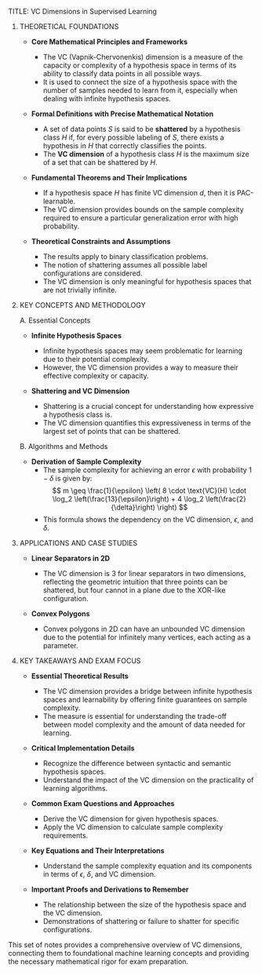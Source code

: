 
TITLE: VC Dimensions in Supervised Learning

1. THEORETICAL FOUNDATIONS

   - **Core Mathematical Principles and Frameworks**
     - The VC (Vapnik-Chervonenkis) dimension is a measure of the capacity or complexity of a hypothesis space in terms of its ability to classify data points in all possible ways.
     - It is used to connect the size of a hypothesis space with the number of samples needed to learn from it, especially when dealing with infinite hypothesis spaces.

   - **Formal Definitions with Precise Mathematical Notation**
     - A set of data points $S$ is said to be **shattered** by a hypothesis class $H$ if, for every possible labeling of $S$, there exists a hypothesis in $H$ that correctly classifies the points.
     - The **VC dimension** of a hypothesis class $H$ is the maximum size of a set that can be shattered by $H$.

   - **Fundamental Theorems and Their Implications**
     - If a hypothesis space $H$ has finite VC dimension $d$, then it is PAC-learnable.
     - The VC dimension provides bounds on the sample complexity required to ensure a particular generalization error with high probability.

   - **Theoretical Constraints and Assumptions**
     - The results apply to binary classification problems.
     - The notion of shattering assumes all possible label configurations are considered.
     - The VC dimension is only meaningful for hypothesis spaces that are not trivially infinite.

2. KEY CONCEPTS AND METHODOLOGY

   A. Essential Concepts

   - **Infinite Hypothesis Spaces**
     - Infinite hypothesis spaces may seem problematic for learning due to their potential complexity.
     - However, the VC dimension provides a way to measure their effective complexity or capacity.

   - **Shattering and VC Dimension**
     - Shattering is a crucial concept for understanding how expressive a hypothesis class is.
     - The VC dimension quantifies this expressiveness in terms of the largest set of points that can be shattered.

   B. Algorithms and Methods

   - **Derivation of Sample Complexity**
     - The sample complexity for achieving an error $\epsilon$ with probability $1 - \delta$ is given by:
       $$ m \geq \frac{1}{\epsilon} \left( 8 \cdot \text{VC}(H) \cdot \log_2 \left(\frac{13}{\epsilon}\right) + 4 \log_2 \left(\frac{2}{\delta}\right) \right) $$
     - This formula shows the dependency on the VC dimension, $\epsilon$, and $\delta$.

3. APPLICATIONS AND CASE STUDIES

   - **Linear Separators in 2D**
     - The VC dimension is 3 for linear separators in two dimensions, reflecting the geometric intuition that three points can be shattered, but four cannot in a plane due to the XOR-like configuration.

   - **Convex Polygons**
     - Convex polygons in 2D can have an unbounded VC dimension due to the potential for infinitely many vertices, each acting as a parameter.

4. KEY TAKEAWAYS AND EXAM FOCUS

   - **Essential Theoretical Results**
     - The VC dimension provides a bridge between infinite hypothesis spaces and learnability by offering finite guarantees on sample complexity.
     - The measure is essential for understanding the trade-off between model complexity and the amount of data needed for learning.

   - **Critical Implementation Details**
     - Recognize the difference between syntactic and semantic hypothesis spaces.
     - Understand the impact of the VC dimension on the practicality of learning algorithms.

   - **Common Exam Questions and Approaches**
     - Derive the VC dimension for given hypothesis spaces.
     - Apply the VC dimension to calculate sample complexity requirements.

   - **Key Equations and Their Interpretations**
     - Understand the sample complexity equation and its components in terms of $\epsilon$, $\delta$, and VC dimension.

   - **Important Proofs and Derivations to Remember**
     - The relationship between the size of the hypothesis space and the VC dimension.
     - Demonstrations of shattering or failure to shatter for specific configurations.

This set of notes provides a comprehensive overview of VC dimensions, connecting them to foundational machine learning concepts and providing the necessary mathematical rigor for exam preparation.